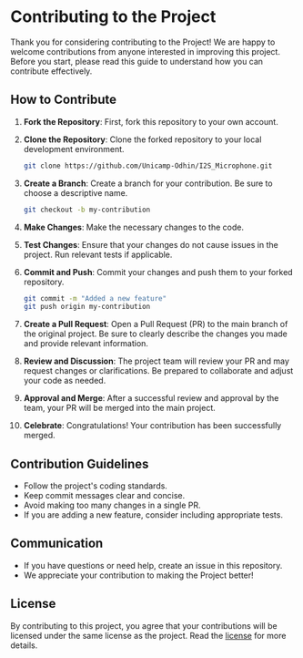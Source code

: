 # Contributing to the Project

Thank you for considering contributing to the Project! We are happy to welcome contributions from anyone interested in improving this project. Before you start, please read this guide to understand how you can contribute effectively.

## How to Contribute

1. **Fork the Repository**: First, fork this repository to your own account.

2. **Clone the Repository**: Clone the forked repository to your local development environment.

   ```bash
   git clone https://github.com/Unicamp-Odhin/I2S_Microphone.git
   ```

3. **Create a Branch**: Create a branch for your contribution. Be sure to choose a descriptive name.

   ```bash
   git checkout -b my-contribution
   ```

4. **Make Changes**: Make the necessary changes to the code.

5. **Test Changes**: Ensure that your changes do not cause issues in the project. Run relevant tests if applicable.

6. **Commit and Push**: Commit your changes and push them to your forked repository.

   ```bash
   git commit -m "Added a new feature"
   git push origin my-contribution
   ```

7. **Create a Pull Request**: Open a Pull Request (PR) to the main branch of the original project. Be sure to clearly describe the changes you made and provide relevant information.

8. **Review and Discussion**: The project team will review your PR and may request changes or clarifications. Be prepared to collaborate and adjust your code as needed.

9. **Approval and Merge**: After a successful review and approval by the team, your PR will be merged into the main project.

10. **Celebrate**: Congratulations! Your contribution has been successfully merged.

## Contribution Guidelines

- Follow the project's coding standards.
- Keep commit messages clear and concise.
- Avoid making too many changes in a single PR.
- If you are adding a new feature, consider including appropriate tests.

## Communication

- If you have questions or need help, create an issue in this repository.
- We appreciate your contribution to making the Project better!

## License

By contributing to this project, you agree that your contributions will be licensed under the same license as the project. Read the [license](https://github.com/Unicamp-Odhin/I2S_Microphone/blob/main/LICENSE) for more details.